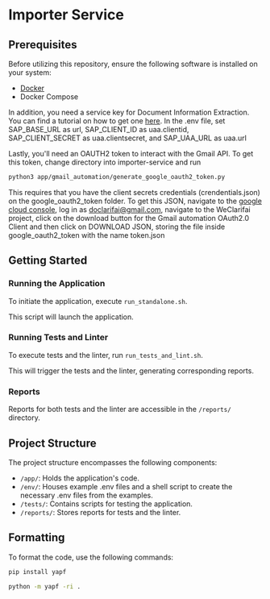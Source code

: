 # Importer  Service


## Prerequisites

Before utilizing this repository, ensure the following software is installed on your system:

- [Docker](https://www.docker.com/get-started)
- Docker Compose 

In addition, you need a service key for Document Information Extraction. You can find a tutorial on how to get one [here](https://developers.sap.com/tutorials/cp-aibus-dox-free-booster-key.html).
In the .env file, set SAP_BASE_URL as  url, SAP_CLIENT_ID as uaa.clientid, SAP_CLIENT_SECRET as uaa.clientsecret, and SAP_UAA_URL as uaa.url

Lastly, you'll need an OAUTH2 token to interact with the Gmail API. To get this token, change directory into importer-service and run
```bash
python3 app/gmail_automation/generate_google_oauth2_token.py
```
This requires that you have the client secrets credentials (crendentials.json) on the google_oauth2_token folder.
To get this JSON, navigate to the [google cloud console](https://console.cloud.google.com/apis/credentials), log in as doclarifai@gmail.com, navigate to the WeClarifai project, click on the download button for the  Gmail automation OAuth2.0 Client and then click on DOWNLOAD JSON, storing the file inside google_oauth2_token with the name token.json


## Getting Started

### Running the Application

To initiate the application, execute `run_standalone.sh`.

This script will launch the application.

### Running Tests and Linter

To execute tests and the linter, run `run_tests_and_lint.sh`.

This will trigger the tests and the linter, generating corresponding reports.

### Reports

Reports for both tests and the linter are accessible in the `/reports/` directory.

## Project Structure

The project structure encompasses the following components:
- `/app/`: Holds the application's code.
- `/env/`: Houses example .env files and a shell script to create the necessary .env files from the examples.
- `/tests/`: Contains scripts for testing the application.
- `/reports/`: Stores reports for tests and the linter.

## Formatting

To format the code, use the following commands:

```bash
pip install yapf

python -m yapf -ri .
```
